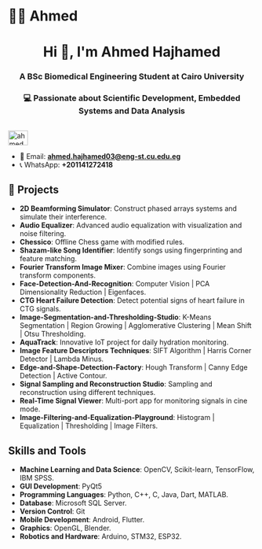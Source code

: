 # 🙎‍♂️ Ahmed

<h1 align="center">Hi 👋, I'm Ahmed Hajhamed </h1>

<h3 align="center">A BSc Biomedical Engineering Student at Cairo University</h3>
<h3 align="center">💻 Passionate about Scientific Development, Embedded Systems and Data Analysis </h3>

##

##



<p align="left">
  <a href="https://www.linkedin.com/in/ahmed-hajhamed/" target="blank">
    <img align="center" src="https://raw.githubusercontent.com/rahuldkjain/github-profile-readme-generator/master/src/images/icons/Social/linked-in-alt.svg" alt="ahmed hajhamed" height="30" width="40" />
  </a>
</p>

- 📧 Email: **ahmed.hajhamed03@eng-st.cu.edu.eg**
- 📞 WhatsApp: **+201141272418**

##


## 🚀 Projects
- **2D Beamforming Simulator**: Construct phased arrays systems and simulate their interference.
- **Audio Equalizer**: Advanced audio equalization with visualization and noise filtering.
- **Chessico**: Offline Chess game with modified rules.
- **Shazam-like Song Identifier**: Identify songs using fingerprinting and feature matching.
- **Fourier Transform Image Mixer**: Combine images using Fourier transform components.
- **Face-Detection-And-Recognition**: Computer Vision | PCA Dimensionality Reduction | Eigenfaces.
- **CTG Heart Failure Detection**: Detect potential signs of heart failure in CTG signals.
- **Image-Segmentation-and-Thresholding-Studio**: K-Means Segmentation | Region Growing | Agglomerative Clustering | Mean Shift | Otsu Thresholding.
- **AquaTrack**: Innovative IoT project for daily hydration monitoring.
- **Image Feature Descriptors Techniques**: SIFT Algorithm | Harris Corner Detector | Lambda Minus.
- **Edge-and-Shape-Detection-Factory**: Hough Transform | Canny Edge Detection | Active Contour.
- **Signal Sampling and Reconstruction Studio**: Sampling and reconstruction using different techniques.
- **Real-Time Signal Viewer**: Multi-port app for monitoring signals in cine mode.
- **Image-Filtering-and-Equalization-Playground**: Histogram | Equalization | Thresholding | Image Filters.



## Skills and Tools

- **Machine Learning and Data Science**: OpenCV, Scikit-learn, TensorFlow, IBM SPSS.
- **GUI Development**: PyQt5
- **Programming Languages**: Python, C++, C, Java, Dart, MATLAB.
- **Database**: Microsoft SQL Server.
- **Version Control**: Git
- **Mobile Development**: Android, Flutter.
- **Graphics**: OpenGL, Blender.
- **Robotics and Hardware**: Arduino, STM32, ESP32.
